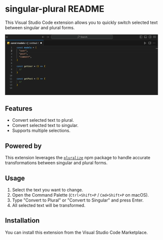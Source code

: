 # singular-plural README

This Visual Studio Code extension allows you to quickly switch selected text between singular and plural forms. 

![](https://raw.githubusercontent.com/desmondhiew00/vscode-singular-plural/refs/heads/main/images/demo.gif)


## Features
- Convert selected text to plural.
- Convert selected text to singular.
- Supports multiple selections.

## Powered by
This extension leverages the [`pluralize`](https://www.npmjs.com/package/pluralize) npm package to handle accurate transformations between singular and plural forms.

## Usage
1. Select the text you want to change.
2. Open the Command Palette (`Ctrl+Shift+P` / `Cmd+Shift+P` on macOS).
3. Type "Convert to Plural" or "Convert to Singular" and press Enter.
4. All selected text will be transformed.

## Installation
You can install this extension from the Visual Studio Code Marketplace.
